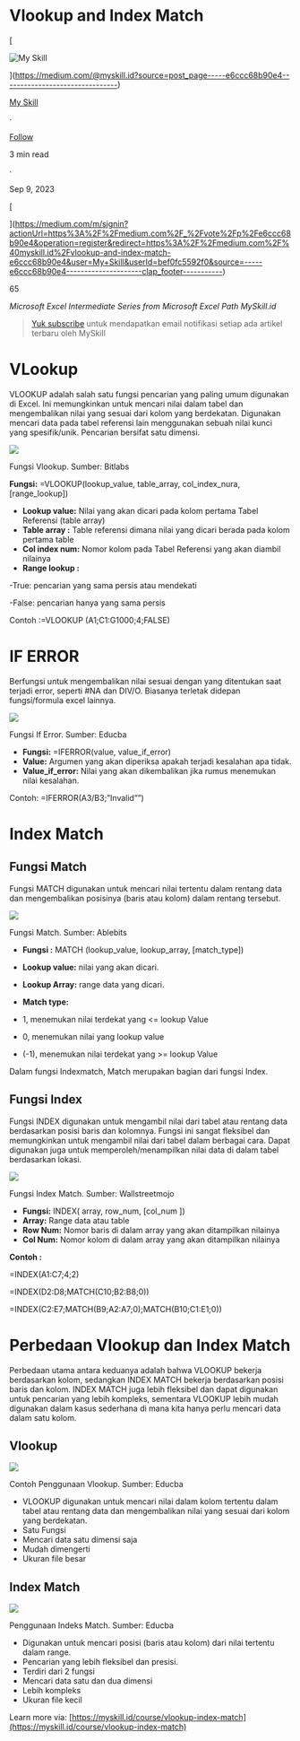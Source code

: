 # Vlookup and Index Match

[

![My Skill](https://miro.medium.com/v2/resize:fill:88:88/1*uFch7F6KU0emVZ3lXv1mog.png)









](https://medium.com/@myskill.id?source=post_page-----e6ccc68b90e4--------------------------------)

[My Skill](https://medium.com/@myskill.id?source=post_page-----e6ccc68b90e4--------------------------------)

·

[Follow](https://medium.com/m/signin?actionUrl=https%3A%2F%2Fmedium.com%2F_%2Fsubscribe%2Fuser%2Fbef0fc5592f0&operation=register&redirect=https%3A%2F%2Fmedium.com%2F%40myskill.id%2Fvlookup-and-index-match-e6ccc68b90e4&user=My+Skill&userId=bef0fc5592f0&source=post_page-bef0fc5592f0----e6ccc68b90e4---------------------post_header-----------)

3 min read

·

Sep 9, 2023

[

](https://medium.com/m/signin?actionUrl=https%3A%2F%2Fmedium.com%2F_%2Fvote%2Fp%2Fe6ccc68b90e4&operation=register&redirect=https%3A%2F%2Fmedium.com%2F%40myskill.id%2Fvlookup-and-index-match-e6ccc68b90e4&user=My+Skill&userId=bef0fc5592f0&source=-----e6ccc68b90e4---------------------clap_footer-----------)

65

[](https://medium.com/m/signin?actionUrl=https%3A%2F%2Fmedium.com%2F_%2Fbookmark%2Fp%2Fe6ccc68b90e4&operation=register&redirect=https%3A%2F%2Fmedium.com%2F%40myskill.id%2Fvlookup-and-index-match-e6ccc68b90e4&source=-----e6ccc68b90e4---------------------bookmark_footer-----------)

_Microsoft Excel Intermediate Series from Microsoft Excel Path MySkill.id_

> [Yuk subscribe](https://medium.com/@myskill.id/subscribe) untuk mendapatkan email notifikasi setiap ada artikel terbaru oleh MySkill

# **VLookup**

VLOOKUP adalah salah satu fungsi pencarian yang paling umum digunakan di Excel. Ini memungkinkan untuk mencari nilai dalam tabel dan mengembalikan nilai yang sesuai dari kolom yang berdekatan. Digunakan mencari data pada tabel referensi lain menggunakan sebuah nilai kunci yang spesifik/unik. Pencarian bersifat satu dimensi.

![](https://miro.medium.com/v2/resize:fit:624/1*hk3S8N_WEKkf6bJQhzrA-A.png)

Fungsi Vlookup. Sumber: Bitlabs

**Fungsi:** =VLOOKUP(lookup_value, table_array, col_index_nura, [range_lookup])

- **Lookup value:** Nilai yang akan dicari pada kolom pertama Tabel Referensi (table array)
- **Table array :** Table referensi dimana nilai yang dicari berada pada kolom pertama table
- **Col index num:** Nomor kolom pada Tabel Referensi yang akan diambil nilainya
- **Range lookup :**

-True: pencarian yang sama persis atau mendekati

-False: pencarian hanya yang sama persis

Contoh :=VLOOKUP (A1;C1:G1000;4;FALSE)

# **IF ERROR**

Berfungsi untuk mengembalikan nilai sesuai dengan yang ditentukan saat terjadi error, seperti #NA dan DIV/O. Biasanya terletak didepan fungsi/formula excel lainnya.

![](https://miro.medium.com/v2/resize:fit:612/1*zOgY4THAY16b4jcP6NW1Iw.png)

Fungsi If Error. Sumber: Educba

- **Fungsi:** =IFERROR(value, value_if_error)
- **Value:** Argumen yang akan diperiksa apakah terjadi kesalahan apa tidak.
- **Value_if_error:** Nilai yang akan dikembalikan jika rumus menemukan nilai kesalahan.

Contoh: =IFERROR(A3/B3;”Invalid””)

# **Index Match**

## **Fungsi Match**

Fungsi MATCH digunakan untuk mencari nilai tertentu dalam rentang data dan mengembalikan posisinya (baris atau kolom) dalam rentang tersebut.

![](https://miro.medium.com/v2/resize:fit:398/1*_vui9ZyapP_A7KZ5LSUdcg.png)

Fungsi Match. Sumber: Ablebits

- **Fungsi :** MATCH (lookup_value, lookup_array, [match_type])
- **Lookup value:** nilai yang akan dicari.
- **Lookup Array:** range data yang dicari.
- **Match type:**

- 1, menemukan nilai terdekat yang <= lookup Value

- 0, menemukan nilai yang lookup value

- (-1), menemukan nilai terdekat yang >= lookup Value

Dalam fungsi Indexmatch, Match merupakan bagian dari fungsi Index.

## **Fungsi Index**

Fungsi INDEX digunakan untuk mengambil nilai dari tabel atau rentang data berdasarkan posisi baris dan kolomnya. Fungsi ini sangat fleksibel dan memungkinkan untuk mengambil nilai dari tabel dalam berbagai cara. Dapat digunakan juga untuk memperoleh/menampilkan nilai data di dalam tabel berdasarkan lokasi.

![](https://miro.medium.com/v2/resize:fit:549/1*gexPWJD8XBlp8f3_-PNGtw.png)

Fungsi Index Match. Sumber: Wallstreetmojo

- **Fungsi:** INDEX( array, row_num, [col_num ])
- **Array:** Range data atau table
- **Row Num:** Nomor baris di dalam array yang akan ditampilkan nilainya
- **Col Num:** Nomor kolom di dalam array yang akan ditampilkan nilainya

**Contoh :**

=INDEX(A1:C7;4;2)

=INDEX(D2:D8;MATCH(C10;B2:B8;0))

=INDEX(C2:E7;MATCH(B9;A2:A7;0);MATCH(B10;C1:E1;0))

# **Perbedaan Vlookup dan Index Match**

Perbedaan utama antara keduanya adalah bahwa VLOOKUP bekerja berdasarkan kolom, sedangkan INDEX MATCH bekerja berdasarkan posisi baris dan kolom. INDEX MATCH juga lebih fleksibel dan dapat digunakan untuk pencarian yang lebih kompleks, sementara VLOOKUP lebih mudah digunakan dalam kasus sederhana di mana kita hanya perlu mencari data dalam satu kolom.

## **Vlookup**

![](https://miro.medium.com/v2/resize:fit:523/1*a2_pksjKU0iL5vV0CuWutg.png)

Contoh Penggunaan Vlookup. Sumber: Educba

- VLOOKUP digunakan untuk mencari nilai dalam kolom tertentu dalam tabel atau rentang data dan mengembalikan nilai yang sesuai dari kolom yang berdekatan.
- Satu Fungsi
- Mencari data satu dimensi saja
- Mudah dimengerti
- Ukuran file besar

## **Index Match**

![](https://miro.medium.com/v2/resize:fit:498/1*nmrLZrIerNyuNgfG3qvoFA.png)

Penggunaan Indeks Match. Sumber: Educba

- Digunakan untuk mencari posisi (baris atau kolom) dari nilai tertentu dalam range.
- Pencarian yang lebih fleksibel dan presisi.
- Terdiri dari 2 fungsi
- Mencari data satu dan dua dimensi
- Lebih kompleks
- Ukuran file kecil

Learn more via: [https://myskill.id/course/vlookup-index-match](https://myskill.id/course/vlookup-index-match)